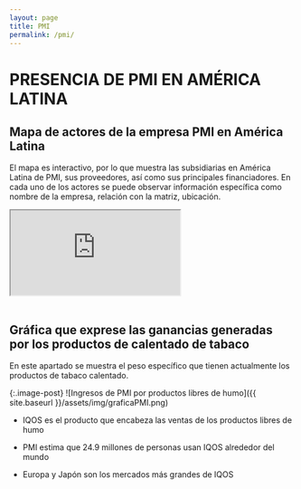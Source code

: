 ```yaml
---
layout: page
title: PMI
permalink: /pmi/
---
```

# PRESENCIA DE PMI EN AMÉRICA LATINA

## Mapa de actores de la empresa PMI en América Latina
El mapa es interactivo, por lo que muestra las subsidiarias en América Latina de PMI, sus proveedores, así como sus principales financiadores. En cada uno de los actores se puede observar información específica como nombre de la empresa, relación con la matriz, ubicación.

<div class="embed-responsive embed-responsive-16by9">
  <iframe class="embed-responsive-item" src="https://onodo.org/visualizations/266636/embed/"></iframe>
</div>
<br>

## Gráfica que exprese las ganancias generadas por los productos de calentado de tabaco
En este apartado se muestra el peso específico que tienen actualmente los productos de tabaco calentado.

{:.image-post}
![Ingresos de PMI por productos libres de humo]({{ site.baseurl }}/assets/img/graficaPMI.png)

* IQOS es el producto que encabeza las ventas de los productos libres de humo

* PMI estima que 24.9 millones de personas usan IQOS alrededor del mundo

* Europa y Japón son los mercados más grandes de IQOS